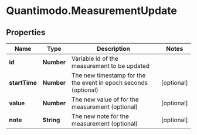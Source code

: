 # Quantimodo.MeasurementUpdate

## Properties
Name | Type | Description | Notes
------------ | ------------- | ------------- | -------------
**id** | **Number** | Variable id of the measurement to be updated | 
**startTime** | **Number** | The new timestamp for the the event in epoch seconds (optional) | [optional] 
**value** | **Number** | The new value of for the measurement (optional) | [optional] 
**note** | **String** | The new note for the measurement (optional) | [optional] 


